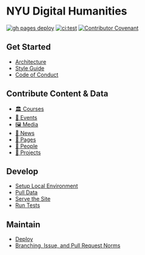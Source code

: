 # NYU Digital Humanities

[![gh pages deploy](https://github.com/nyu-dh/nyu-dh.github.io/actions/workflows/gh-pages-deploy.yml/badge.svg)](https://github.com/nyu-dh/nyu-dh.github.io/actions/workflows/gh-pages-deploy.yml) [![ci:test](https://github.com/nyu-dh/nyu-dh.github.io/actions/workflows/test.yml/badge.svg)](https://github.com/nyu-dh/nyu-dh.github.io/actions/workflows/test.yml) [![Contributor Covenant](https://img.shields.io/badge/Contributor%20Covenant-2.1-4baaaa.svg)](docs/code-of-conduct.md)

## Get Started
+ [Architecture](docs/architecture.md)
+ [Style Guide](docs/style-guide.md)
+ [Code of Conduct](docs/code-of-conduct.md)

## Contribute Content & Data
+ [🏛️ Courses](docs/guides/add-edit-courses.md)
+ [📆 Events](docs/guides/add-edit-events.md)
+ [🖼️ Media](docs/guides/add-edit-media.md)
+ [📰 News](docs/guides/add-edit-news.md)
+ [📝 Pages](docs/guides/add-edit-pages.md)
+ [👤 People](docs/guides/add-edit-people.md)
+ [🏺 Projects](docs/guides/add-edit-projects.md)  

## Develop
+ [Setup Local Environment](docs/guides/local-development.md#setup-dev-environment)
+ [Pull Data](docs/guides/pull-data-from-google-sheets.md)
+ [Serve the Site](docs/guides/local-development.md#serve-the-site)
+ [Run Tests](docs/guides/local-development#run-tests)

## Maintain
+ [Deploy](docs/architecture.md#deployment)
+ [Branching, Issue, and Pull Request Norms]()
